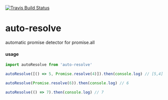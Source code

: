 [![Travis Build
Status](https://img.shields.io/travis/indatawetrust/auto-resolve.svg)](https://travis-ci.org/indatawetrust/auto-resolve)

# auto-resolve
automatic promise detector for promise.all

#### usage
```js
import autoResolve from 'auto-resolve'

autoResolve([() => 5, Promise.resolve(4)]).then(console.log) // [5,4]

autoResolve(Promise.resolve(6)).then(console.log) // 6

autoResolve(() => 7).then(console.log) // 7

```
